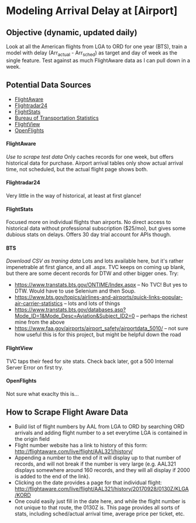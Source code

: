 # Modeling Arrival Delay at [Airport]

## Objective (dynamic, updated daily)
Look at all the American flights from LGA to ORD for one year (BTS), train a model with delay (Arr<sub>actual</sub> - Arr<sub>sched</sub>) as target and day of week as the single feature. Test against as much FlightAware data as I can pull down in a week.

## Potential Data Sources
* [FlightAware](https://flightaware.com/)
* [Flightradar24](https://www.flightradar24.com/data/)
* [FlightStats](https://www.flightstats.com/go/Home/home.do)
* [Bureau of Transportation Statistics](https://www.transtats.bts.gov/)
* [FlightView](https://www.flightview.com/)
* [OpenFlights](https://openflights.org/data.html)

#### FlightAware
*Use to scrape test data*
Only caches records for one week, but offers historical data for purchase. Airport arrival tables only show actual arrival time, not scheduled, but the actual flight page shows both. 

#### Flightradar24
Very little in the way of historical, at least at first glance!

#### FlightStats
Focused more on individual flights than airports. No direct access to historical data without professional subscription ($25/mo), but gives some dubious stats on delays. Offers 30 day trial account for APIs though.

#### BTS
*Download CSV as traning data*
Lots and lots available here, but it's rather impenetrable at first glance, and all .aspx. TVC keeps on coming up blank, but there are some decent records for DTW and other bigger ones. Try:
* https://www.transtats.bts.gov/ONTIME/Index.aspx – No TVC! But yes to DTW. Would have to use Selenium and then Soup.
* https://www.bts.gov/topics/airlines-and-airports/quick-links-popular-air-carrier-statistics – lots and lots of things
* https://www.transtats.bts.gov/databases.asp?Mode_ID=1&Mode_Desc=Aviation&Subject_ID2=0 – perhaps the richest mine from the above
* https://www.faa.gov/airports/airport_safety/airportdata_5010/ – not sure how useful this is for this project, but might be helpful down the road

#### FlightView
TVC taps their feed for site stats. Check back later, got a 500 Internal Server Error on first try.

#### OpenFlights
Not sure what exaclty this is...

## How to Scrape Flight Aware Data
* Build list of flight numbers by AAL from LGA to ORD by searching ORD arrivals and adding flight number to a set everytime LGA is contained in the origin field
* Flight number website has a link to history of this form: http://flightaware.com/live/flight/AAL321/history/
* Appending a number to the end of it will display up to that number of records, and will not break if the number is very large (e.g. AAL321 displays somewhere around 160 records, and they will all display if 2000 is added to the end of the link).
* Clicking on the date provides a page for that individual flight: http://flightaware.com/live/flight/AAL321/history/20170928/0130Z/KLGA/KORD
* One could easily just fill in the date here, and while the flight number is not unique to that route, the 0130Z is. This page provides all sorts of stats, including sched/actual arrival time, average price per ticket, etc.
